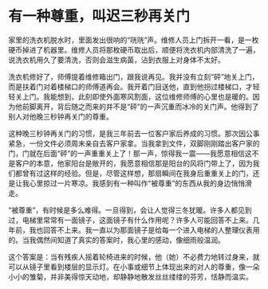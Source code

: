 # 有一种尊重，叫迟三秒再关门

家里的洗衣机脱水时，里面发出很响的“咣咣”声。维修人员上门拆开一看，是一枚硬币掉进了机器里。维修人员将那枚硬币取出后，顺便将洗衣机内部清洗了一遍，说洗衣机用久了要清洗，否则会滋生病菌，沾到衣服上对身体不太好。 

洗衣机修好了，师傅提着维修箱出门，跟我说再见。我并没有立刻“砰”地关上门，而是扶着门对着楼梯口的师傅道再会。我开着门目送他，直到他拐过楼梯口，才轻轻关上门。我能想到，此刻即使外面寒风割面，这位维修师傅的心里也是暖的。因为他前脚离开，背后随之而来的并不是“砰”的一声沉重而冰冷的关门声。他得到了别人对他晚三秒钟再关门的尊重。 

这种晚三秒钟再关门的习惯，是我三年前去一位客户家后养成的习惯。那次因公事紧急，一份文件必须周末亲自去客户家拿。当我拿到文件，双脚刚刚踏出客户家的门，门就在后面“砰”的一声重重关上了！那一声，惊得我一震——我愿意相信这不是客户的本意，他家阳台是敞开的，我愿意相信那是阳台的风将门带上了，因为我们都曾有过这样的经验。但是，尽管这样想，那扇瞬间在我身后重重关上的门，还是让我心里掠过一片寒凉。我感到有一种叫作“被尊重”的东西从我的身边悄悄滑走。 

“被尊重”，有时候是多么难得。一旦得到，会让人觉得三冬犹暖。许多人都见到过，电梯里常常有一面镜子，这面镜子有什么作用呢？许多人可能回答不上来。几年前，我也回答不上来。我一直以为那面镜子是给每一个进入电梯的人整理仪表用的。当我偶然间知道了真实的答案时，我心里的感动，像细雨般温润。 

这个答案是：当有残疾人摇着轮椅进来的时候，他（她）不必费力地转过身来，就可以从镜子里看到楼层的显示灯。在小事或细节上体现出来的对人的尊重，像一朵小小的雏菊，并非美得惊天动地，却静静地散发丝丝缕缕的芬芳，恬静而温实。